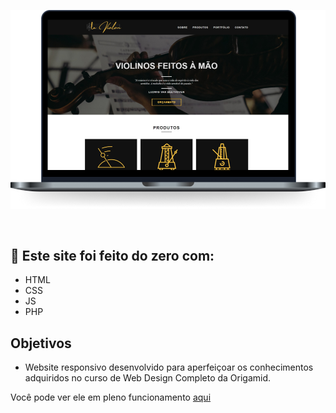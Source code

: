 ![Cover](https://github.com/eduCarv/leviolon/blob/main/MOCKUP!.png)


<br>


## 🚀 Este site foi feito do zero com:

- HTML
- CSS
- JS
- PHP

## Objetivos

- Website responsivo desenvolvido para aperfeiçoar os conhecimentos adquiridos no curso de Web Design Completo da Origamid.

Você pode ver ele em pleno funcionamento <a href="bit.ly/leviolon-site">aqui<a/>
